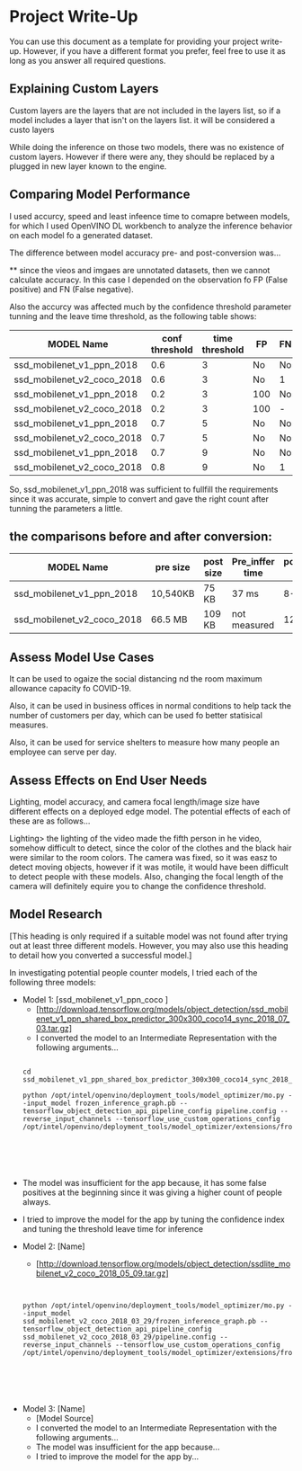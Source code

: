 # Project Write-Up

You can use this document as a template for providing your project write-up. However, if you
have a different format you prefer, feel free to use it as long as you answer all required
questions.

## Explaining Custom Layers

Custom layers are the layers that are not included in the layers list, so if a model includes a layer that isn't on the layers list. it will be considered a custo layers

While doing the inference on those two models, there was no existence of custom layers. However if there were any, they should be replaced by a plugged in new layer known to the engine.
## Comparing Model Performance

I used accurcy, speed and least infeence time to comapre between models, for which I used OpenVINO DL workbench to analyze the inference behavior on each model fo a generated dataset.

The difference between model accuracy pre- and post-conversion was...

** since the vieos and imgaes are unnotated datasets, then we cannot calculate accuracy. In this case I depended on the observation fo FP (False positive) and FN (False negative). 

Also the accurcy was affected much by the confidence threshold parameter tunning and the leave time threshold, as the following table shows:

MODEL Name | conf threshold | time threshold | FP | FN | accuracy | count
-----------|----------------|----------------|----|----|----------|------
ssd_mobilenet_v1_ppn_2018 | 0.6 | 3 | No| No| 100 | 16
ssd_mobilenet_v2_coco_2018 | 0.6 |3|No| 1 | 5/6| 17
ssd_mobilenet_v1_ppn_2018 | 0.2 | 3 | 100| No| 0 | 100
ssd_mobilenet_v2_coco_2018 | 0.2 |3|100| - | 0| 100
ssd_mobilenet_v1_ppn_2018 | 0.7 | 5 | No| No| 100 | 12
ssd_mobilenet_v2_coco_2018 | 0.7 |5|No| No | 6/6| 13
ssd_mobilenet_v1_ppn_2018 | 0.7 | 9 | No| No| 100 | 6
ssd_mobilenet_v2_coco_2018 | 0.8 |9|No| 1| 6/6| 7

So, ssd_mobilenet_v1_ppn_2018 was sufficient to fullfill the requirements since it was accurate, simple to convert and gave the right count after tunning the parameters a little. 

##  the comparisons before and after conversion:

MODEL Name | pre size | post size  | Pre_inffer time | post_infer time
-----------|----------|----------|----|-----------
ssd_mobilenet_v1_ppn_2018 | 10,540KB | 75 KB | 37 ms | 8-9 ms 
ssd_mobilenet_v2_coco_2018 | 66.5 MB | 109 KB | not measured | 12-13 ms 

## Assess Model Use Cases

It can be used to ogaize the social distancing nd the room  maximum allowance capacity fo COVID-19.

Also, it can be used in business offices in normal conditions to help tack the number of customers per day, which can be used fo better statisical measures.

Also, it can be used for service shelters to measure how many people an employee can serve per day.

## Assess Effects on End User Needs

Lighting, model accuracy, and camera focal length/image size have different effects on a
deployed edge model. The potential effects of each of these are as follows...

Lighting> the lighting of the video made the fifth person in he video, somehow difficult to detect, since the color of the clothes and the black hair were similar to the room colors.  The camera was fixed, so it was easz to detect moving objects, however if it was motile, it would have been difficult to detect people with these models. Also, changing the focal length of the camera will definitely equire you to change the confidence threshold. 

## Model Research

[This heading is only required if a suitable model was not found after trying out at least three
different models. However, you may also use this heading to detail how you converted 
a successful model.]

In investigating potential people counter models, I tried each of the following three models:

- Model 1: [ssd_mobilenet_v1_ppn_coco ]
  - [http://download.tensorflow.org/models/object_detection/ssd_mobilenet_v1_ppn_shared_box_predictor_300x300_coco14_sync_2018_07_03.tar.gz]
  - I converted the model to an Intermediate Representation with the following arguments...
  <pre><code>
  cd ssd_mobilenet_v1_ppn_shared_box_predictor_300x300_coco14_sync_2018_07_03
  
  python /opt/intel/openvino/deployment_tools/model_optimizer/mo.py --input_model frozen_inference_graph.pb --tensorflow_object_detection_api_pipeline_config pipeline.config --reverse_input_channels --tensorflow_use_custom_operations_config /opt/intel/openvino/deployment_tools/model_optimizer/extensions/front/tf/ssd_v2_support.json

</code></pre>
  - The model was insufficient for the app because, it has some false positives at the beginning since it was giving a higher count of people always.
  - I tried to improve the model for the app by tuning the confidence index and tuning the threshold leave time for inference
  
- Model 2: [Name]
  - [http://download.tensorflow.org/models/object_detection/ssdlite_mobilenet_v2_coco_2018_05_09.tar.gz]

  <pre><code>
  
  python /opt/intel/openvino/deployment_tools/model_optimizer/mo.py --input_model ssd_mobilenet_v2_coco_2018_03_29/frozen_inference_graph.pb --tensorflow_object_detection_api_pipeline_config ssd_mobilenet_v2_coco_2018_03_29/pipeline.config --reverse_input_channels --tensorflow_use_custom_operations_config /opt/intel/openvino/deployment_tools/model_optimizer/extensions/front/tf/ssd_v2_support.json

</code></pre>

- Model 3: [Name]
  - [Model Source]
  - I converted the model to an Intermediate Representation with the following arguments...
  - The model was insufficient for the app because...
  - I tried to improve the model for the app by...
